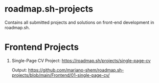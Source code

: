 # roadmap.sh-projects
Contains all submitted projects and solutions on front-end development in roadmap.sh.

# Frontend Projects
1. Single-Page CV Project: https://roadmap.sh/projects/single-page-cv
   
   Output: https://github.com/mariano-shem/roadmap.sh-projects/blob/main/Frontend/01-single-page-cv/
